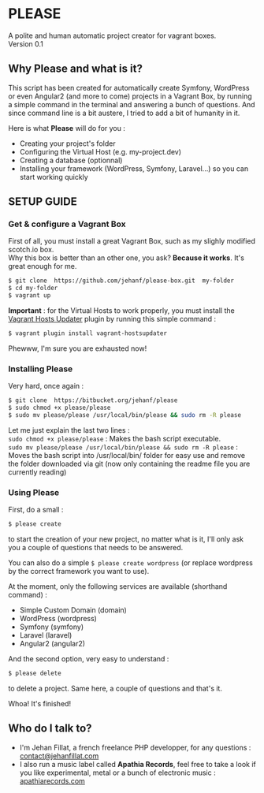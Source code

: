 # PLEASE #
A polite and human automatic project creator for vagrant boxes.  
Version 0.1

### ###

## Why **Please** and what is it? ##

This script has been created for automatically create Symfony, WordPress or even Angular2 (and more to come) projects in a Vagrant Box, by running a simple command in the terminal and answering a bunch of questions.
And since command line is a bit austere, I tried to add a bit of humanity in it.

Here is what **Please** will do for you :

* Creating your project's folder
* Configuring the Virtual Host (e.g. my-project.dev)
* Creating a database (optionnal)
* Installing your framework (WordPress, Symfony, Laravel...) so you can start working quickly

## SETUP GUIDE ##

### Get & configure a Vagrant Box ###

First of all, you must install a great Vagrant Box, such as my slighly modified scotch.io box.  
Why this box is better than an other one, you ask? **Because it works**. It's great enough for me.  

```bash
$ git clone  https://github.com/jehanf/please-box.git  my-folder
$ cd my-folder
$ vagrant up
```

**Important** : for the Virtual Hosts to work properly, you must install the [Vagrant Hosts Updater](https://github.com/cogitatio/vagrant-hostsupdater) plugin by running this simple command :

```bash
$ vagrant plugin install vagrant-hostsupdater
```  

Phewww, I'm sure you are exhausted now!

### Installing **Please** ###

Very hard, once again :

```bash
$ git clone  https://bitbucket.org/jehanf/please
$ sudo chmod +x please/please
$ sudo mv please/please /usr/local/bin/please && sudo rm -R please
```

Let me just explain the last two lines :  
`sudo chmod +x please/please` : Makes the bash script executable.  
`sudo mv please/please /usr/local/bin/please && sudo rm -R please` : Moves the bash script into /usr/local/bin/ folder for easy use and remove the folder downloaded via git (now only containing the readme file you are currently reading)

### Using **Please** ###

First, do a small :
```bash
$ please create
```
to start the creation of your new project, no matter what is it, I'll only ask you a couple of questions that needs to be answered.

You can also do a simple `$ please create wordpress` (or replace wordpress by the correct framework you want to use).

At the moment, only the following services are available (shorthand command) :
- Simple Custom Domain (domain)
- WordPress (wordpress)
- Symfony (symfony)
- Laravel (laravel)
- Angular2 (angular2)

And the second option, very easy to understand : 

```bash
$ please delete
```
to delete a project. Same here, a couple of questions and that's it.

Whoa! It's finished!

## Who do I talk to? ##

* I'm Jehan Fillat, a french freelance PHP developper, for any questions : [contact@jehanfillat.com](mailto:contact@jehanfillat.com)
* I also run a music label called **Apathia Records**, feel free to take a look if you like experimental, metal or a bunch of electronic music : [apathiarecords.com](http://www.apathiarecords.com)
